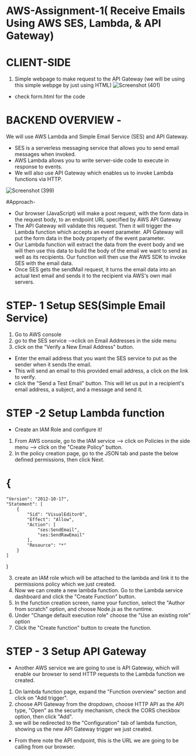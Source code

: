 # AWS-Assignment-1( Receive Emails Using AWS SES, Lambda, & API Gateway)
# CLIENT-SIDE
1. Simple webpage to make request to the API Gateway
(we will be using this simple webpge by just using HTML)
![Screenshot (401)](https://user-images.githubusercontent.com/117630401/202691068-c841e4bd-dc4a-43d0-8579-ea5676e4cf72.png)


- check form.html for the code

# BACKEND OVERVIEW -

We will use AWS Lambda and Simple Email Service (SES) and API Gateway.
- SES is a serverless messaging service that allows you to send email messages when invoked.
- AWS Lambda allows you to write server-side code to execute in response to events.
- We will also use API Gateway which enables us to invoke Lambda functions via HTTP.

![Screenshot (399)](https://user-images.githubusercontent.com/117630401/202645960-aa603fe3-2c56-4ad3-9bfb-31dad81f8b9f.png)

#Approach-
- Our browser (JavaScript) will make a post request, with the form data in the request body, to an endpoint URL specified by AWS API Gateway
- The API Gateway will validate this request. Then it will trigger the Lambda function which accepts an event parameter. 
  API Gateway will put the form data in the body property of the event parameter.
- Our Lambda function will extract the data from the event body and we will then use this data to build the body of the email we want to send as well as its recipients. Our function will then use the AWS SDK to invoke SES with the email data.
- Once SES gets the sendMail request, it turns the email data into an actual text email and sends it to the recipient via AWS's own mail servers.

# STEP- 1 Setup SES(Simple Email Service)
1. Go to AWS console
2. go to the SES service —>click on Email Addresses in the side menu
3. click on the "Verify a New Email Address" button.
- Enter the email address that you want the SES service to put as the sender when it sends the email.
- This will send an email to this provided email address, a click on the link to verify.
- click the "Send a Test Email" button. This will let us put in a recipient's email address, a subject, and a message and send it.

# STEP -2 Setup Lambda function
- Create an IAM Role and configure it!
1. From AWS console, go to the IAM service —> click on Policies in the side menu —> click on the "Create Policy" button.
2. In the policy creation page, go to the JSON tab and paste the below defined  permissions, then click Next.
 # {
    "Version": "2012-10-17",
    "Statement": [
        {
            "Sid": "VisualEditor0",
            "Effect": "Allow",
            "Action": [
                "ses:SendEmail",
                "ses:SendRawEmail"
            ],
            "Resource": "*"
        }
    ]
}

3.  create an IAM role which will be attached to the lambda and link it to the permissions policy which we just created.
4. Now we can create a new lambda function. Go to the Lambda service dashboard and click the "Create Function" button.
5. In the function creation screen, name your function, select the "Author from scratch" option, and choose Node.js as the runtime.
6. Under "Change default execution role" choose the "Use an existing role" option 
7. Click the "Create function" button to create the function.

# STEP - 3 Setup API Gateway
- Another AWS service we are going to use is API Gateway, which will enable our browser to send HTTP requests to the Lambda function we created.
1. On lambda function page, expand the "Function overview" section and click on "Add trigger".
2. choose API Gateway from the dropdown,  choose HTTP API as the API type, "Open" as the security mechanism, check the CORS checkbox option, then click "Add".
3. we will be redirected to the "Configuration" tab of lambda function, showing us the new API Gateway trigger we just created. 
- From there note the API endpoint, this is the URL we are going to be calling from our browser.

